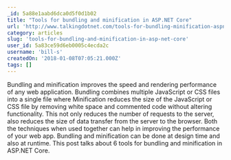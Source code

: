 ```yaml
---
_id: 5a88e1aabd6dca0d5f0d1b02
title: "Tools for bundling and minification in ASP.NET Core"
url: 'http://www.talkingdotnet.com/tools-for-bundling-minification-aspnet-core/'
category: articles
slug: 'tools-for-bundling-and-minification-in-asp-net-core'
user_id: 5a83ce59d6eb0005c4ecda2c
username: 'bill-s'
createdOn: '2018-01-08T07:05:21.000Z'
tags: []
---
```


Bundling and minification improves the speed and rendering performance of any web application. Bundling combines multiple JavaScript or CSS files into a single file where Minification reduces the size of the JavaScript or CSS file by removing white space and commented code without altering functionality. This not only reduces the number of requests to the server, also reduces the size of data transfer from the server to the browser. Both the techniques when used together can help in improving the performance of your web app. Bundling and minification can be done at design time and also at runtime. This post talks about 6 tools for bundling and minification in ASP.NET Core.
